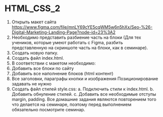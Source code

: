 # HTML_CSS_2
1. Открыть макет сайта https://www.figma.com/file/mnLY69cYE5cqWM5w6n5hXx/Seo-%26-Digital-Marketing-Landing-Page?node-id=23%3A2
2. Необходимо представить разбиение часть на блоки (Для тех учеников, которые умеют работать с Figma, разбить представленную на 
   скриншоте часть на блоки, как в семинаре).
3. Создать новую папку.
4. Создать файл index.html.
5. В соответствии с макетом необходимо:
6. Добавить все блоки по сайту
7. Добавить все наполнение блоков (html контент)
8. Все заголовки, параграфы кнопки и изображения Позиционирование задавать не нужно
9. Создать файл стилей style.css: a. Подключить стили к index.html. b. Добавить обнуление стилей. c. Добавить все необходимые отступы 
   margin, padding. Все домашние задания являются повторением того что делается на семинаре, поэтому перед выполнением обязательно посмотрите семинар.